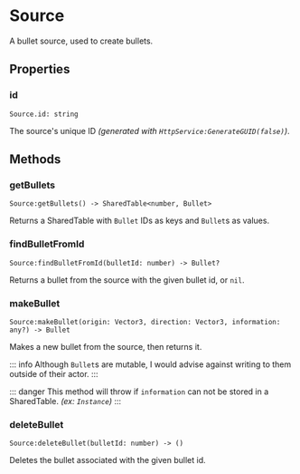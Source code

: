 # Source

A bullet source, used to create bullets.

## Properties

### id

```luau
Source.id: string
```

The source's unique ID _(generated with `HttpService:GenerateGUID(false)`)_.

## Methods

### getBullets

```luau
Source:getBullets() -> SharedTable<number, Bullet>
```

Returns a SharedTable with `Bullet` IDs as keys and `Bullet`s as values.

### findBulletFromId

```luau
Source:findBulletFromId(bulletId: number) -> Bullet?
```

Returns a bullet from the source with the given bullet id, or `nil`.

### makeBullet

```luau
Source:makeBullet(origin: Vector3, direction: Vector3, information: any?) -> Bullet
```

Makes a new bullet from the source, then returns it.

::: info
Although `Bullet`s are mutable, I would advise against writing to them outside of their actor.
:::

::: danger
This method will throw if `information` can not be stored in a SharedTable. _(ex: `Instance`)_
:::

### deleteBullet

```luau
Source:deleteBullet(bulletId: number) -> ()
```

Deletes the bullet associated with the given bullet id.
